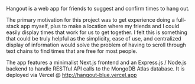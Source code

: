 
Hangout is a web app for friends to suggest and confirm times to hang out.

The primary motivation for this project was to get experience doing a full-stack app myself, plus to make a location where my friends and I could easily display times that work for us to get together. I felt this is something that could be truly helpful as the simplicity, ease of use, and centralized display of information would solve the problem of having to scroll through text chains to find times that are free for most people.

The app features a minimalist Next.js frontend and an Express.js / Node.js backend to handle RESTful API calls to the MongoDB Atlas database. It is deployed via Vercel @ http://hangout-blue.vercel.app

